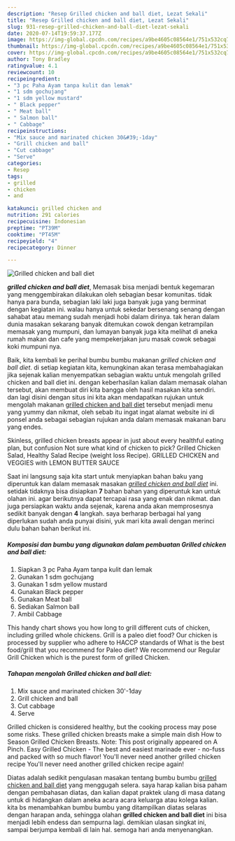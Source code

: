 ```yaml
---
description: "Resep Grilled chicken and ball diet, Lezat Sekali"
title: "Resep Grilled chicken and ball diet, Lezat Sekali"
slug: 931-resep-grilled-chicken-and-ball-diet-lezat-sekali
date: 2020-07-14T19:59:37.177Z
image: https://img-global.cpcdn.com/recipes/a9be4605c08564e1/751x532cq70/grilled-chicken-and-ball-diet-foto-resep-utama.jpg
thumbnail: https://img-global.cpcdn.com/recipes/a9be4605c08564e1/751x532cq70/grilled-chicken-and-ball-diet-foto-resep-utama.jpg
cover: https://img-global.cpcdn.com/recipes/a9be4605c08564e1/751x532cq70/grilled-chicken-and-ball-diet-foto-resep-utama.jpg
author: Tony Bradley
ratingvalue: 4.1
reviewcount: 10
recipeingredient:
- "3 pc Paha Ayam tanpa kulit dan lemak"
- "1 sdm gochujang"
- "1 sdm yellow mustard"
- " Black pepper"
- " Meat ball"
- " Salmon ball"
- " Cabbage"
recipeinstructions:
- "Mix sauce and marinated chicken 30&#39;-1day"
- "Grill chicken and ball"
- "Cut cabbage"
- "Serve"
categories:
- Resep
tags:
- grilled
- chicken
- and

katakunci: grilled chicken and 
nutrition: 291 calories
recipecuisine: Indonesian
preptime: "PT39M"
cooktime: "PT45M"
recipeyield: "4"
recipecategory: Dinner

---
```



![Grilled chicken and ball diet](https://img-global.cpcdn.com/recipes/a9be4605c08564e1/751x532cq70/grilled-chicken-and-ball-diet-foto-resep-utama.jpg)

<b><i>grilled chicken and ball diet</i></b>, Memasak bisa menjadi bentuk kegemaran yang menggembirakan dilakukan oleh sebagian besar komunitas. tidak hanya para bunda, sebagian laki laki juga banyak juga yang berminat dengan kegiatan ini. walau hanya untuk sekedar bersenang senang dengan sahabat atau memang sudah menjadi hobi dalam dirinya. tak heran dalam dunia masakan sekarang banyak ditemukan cowok dengan ketrampilan memasak yang mumpuni, dan lumayan banyak juga kita melihat di aneka rumah makan dan cafe yang mempekerjakan juru masak cowok sebagai koki mumpuni nya.

Baik, kita kembali ke perihal bumbu bumbu makanan <i>grilled chicken and ball diet</i>. di setiap kegiatan kita, kemungkinan akan terasa membahagiakan jika sejenak kalian menyempatkan sebagian waktu untuk mengolah grilled chicken and ball diet ini. dengan keberhasilan kalian dalam memasak olahan tersebut, akan membuat diri kita bangga oleh hasil masakan kita sendiri. dan lagi disini dengan situs ini kita akan mendapatkan rujukan untuk mengolah makanan <u>grilled chicken and ball diet</u> tersebut menjadi menu yang yummy dan nikmat, oleh sebab itu ingat ingat alamat website ini di ponsel anda sebagai sebagian rujukan anda dalam memasak makanan baru yang endes.

Skinless, grilled chicken breasts appear in just about every healthful eating plan, but confusion Not sure what kind of chicken to pick? Grilled Chicken Salad, Healthy Salad Recipe (weight loss Recipe). GRILLED CHICKEN and VEGGIES with LEMON BUTTER SAUCE


Saat ini langsung saja kita start untuk menyiapkan bahan baku yang diperuntuk kan dalam memasak masakan <u><i>grilled chicken and ball diet</i></u> ini. setidak tidaknya bisa disiapkan <b>7</b> bahan bahan yang diperuntuk kan untuk olahan ini. agar berikutnya dapat tercapai rasa yang enak dan nikmat. dan juga persiapkan waktu anda sejenak, karena anda akan memprosesnya sedikit banyak dengan <b>4</b> langkah. saya berharap berbagai hal yang diperlukan sudah anda punyai disini, yuk mari kita awali dengan merinci dulu bahan bahan berikut ini.

<!--inarticleads1-->

##### Komposisi dan bumbu yang digunakan dalam pembuatan Grilled chicken and ball diet:

1. Siapkan 3 pc Paha Ayam tanpa kulit dan lemak
1. Gunakan 1 sdm gochujang
1. Gunakan 1 sdm yellow mustard
1. Gunakan  Black pepper
1. Gunakan  Meat ball
1. Sediakan  Salmon ball
1. Ambil  Cabbage


This handy chart shows you how long to grill different cuts of chicken, including grilled whole chickens. Grill is a paleo diet food? Our chicken is processed by supplier who adhere to HACCP standards of What is the best food/grill that you recommend for Paleo diet? We recommend our Regular Grill Chicken which is the purest form of grilled Chicken. 

<!--inarticleads2-->

##### Tahapan mengolah Grilled chicken and ball diet:

1. Mix sauce and marinated chicken 30&#39;-1day
1. Grill chicken and ball
1. Cut cabbage
1. Serve


Grilled chicken is considered healthy, but the cooking process may pose some risks. These grilled chicken breasts make a simple main dish How to Season Grilled Chicken Breasts. Note: This post originally appeared on A Pinch. Easy Grilled Chicken - The best and easiest marinade ever - no-fuss and packed with so much flavor! You&#39;ll never need another grilled chicken recipe You&#39;ll never need another grilled chicken recipe again! 

Diatas adalah sedikit pengulasan masakan tentang bumbu bumbu <u>grilled chicken and ball diet</u> yang menggugah selera. saya harap kalian bisa paham dengan pembahasan diatas, dan kalian dapat praktek ulang di masa datang untuk di hidangkan dalam aneka acara acara keluarga atau kolega kalian. kita bs menambahkan bumbu bumbu yang ditampilkan diatas selaras dengan harapan anda, sehingga olahan <b>grilled chicken and ball diet</b> ini bisa menjadi lebih endess dan sempurna lagi. demikian ulasan singkat ini, sampai berjumpa kembali di lain hal. semoga hari anda menyenangkan.
